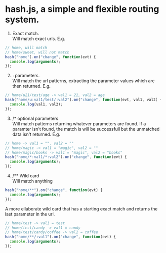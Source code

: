 hash.js, a simple and flexible routing system.
====


1) Exact match.<br>
Will match exact urls. E.g.

``` javascript
// home, will match
// home/sweet, will not match
hash("home").on("change", function(evt) {
  console.log(arguments);
});
```

2) : parameters.<br>
Will match the url patterns, extracting the parameter values which are then returned. E.g.

``` javascript
// home/u21/test/age -> val1 = 21, val2 = age
hash("home/u:val1/test/:val2").on("change", function(evt, val1, val2) {
  console.log(val1, val2);
});
```

3) /* optional parameters<br>
Will match patterns returning whatever parameters are found. If a paramter isn't found, the match is will be successfull but the unmatched data isn't returned. E.g.

``` javascript
// home -> val1 = "", val2 = ""
// home/magic -> val1 = "magic", val2 = ""
// home/magic/books -> val1 = "magic", val2 = "books"
hash("home/*:val1/*:val2").on("change", function(evt) {
  console.log(arguments);
});
```

4) /** Wild card<br>
Will match anything

``` javascript
hash("home/**").on("change", function(evt) {
  console.log(arguments);
});
```

A more ellaborate wild card that has a starting exact match and returns the last parameter in the url.

``` javascript
// home/test -> val1 = test
// home/test/candy -> val1 = candy
// home/test/candy/coffee -> val1 = coffee
hash("home/**/:val1").on("change", function(evt) {
  console.log(arguments);
});
```
